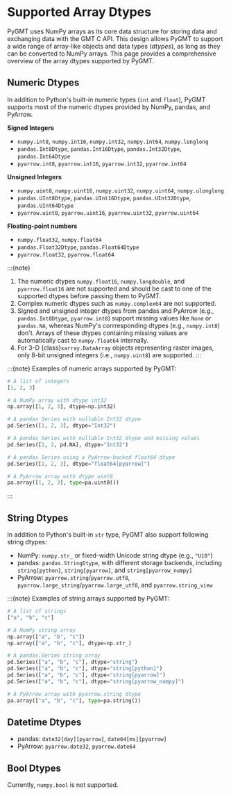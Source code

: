 # Supported Array Dtypes

PyGMT uses NumPy arrays as its core data structure for storing data and exchanging data
with the GMT C API. This design allows PyGMT to support a wide range of array-like
objects and data types (*dtypes*), as long as they can be converted to NumPy arrays.
This page provides a comprehensive overview of the array dtypes supported by PyGMT.

## Numeric Dtypes

In addition to Python's built-in numeric types (`int` and `float`), PyGMT supports most
of the numeric dtypes provided by NumPy, pandas, and PyArrow.

**Signed Integers**

- `numpy.int8`, `numpy.int16`, `numpy.int32`, `numpy.int64`, `numpy.longlong`
- `pandas.Int8Dtype`, `pandas.Int16Dtype`, `pandas.Int32Dtype`, `pandas.Int64Dtype`
- `pyarrow.int8`, `pyarrow.int16`, `pyarrow.int32`, `pyarrow.int64`

**Unsigned Integers**

- `numpy.uint8`, `numpy.uint16`, `numpy.uint32`, `numpy.uint64`, `numpy.ulonglong`
- `pandas.UInt8Dtype`, `pandas.UInt16Dtype`, `pandas.UInt32Dtype`, `pandas.UInt64Dtype`
- `pyarrow.uint8`, `pyarrow.uint16`, `pyarrow.uint32`, `pyarrow.uint64`

**Floating-point numbers**

- `numpy.float32`, `numpy.float64`
- `pandas.Float32Dtype`, `pandas.Float64Dtype`
- `pyarrow.float32`, `pyarrow.float64`

:::{note}
1. The numeric dtypes `numpy.float16`, `numpy.longdouble`, and `pyarrow.float16` are not
   supported and should be cast to one of the supported dtypes before passing them to
   PyGMT.
2. Complex numeric dtypes such as `numpy.complex64` are not supported.
3. Signed and unsigned integer dtypes from pandas and PyArrow (e.g., `pandas.Int8Dtype`,
   `pyarrow.int8`) support missing values like `None` or `pandas.NA`, whereas NumPy's
   corrresponding dtypes (e.g., `numpy.int8`) don't. Arrays of these dtypes containing
   missing values are automatically cast to `numpy.float64` internally.
4. For 3-D {class}`xarray.DataArray` objects representing raster images, only 8-bit
   unsigned integers (i.e., `numpy.uint8`) are supported.
:::

:::{note}
Examples of numeric arrays supported by PyGMT:

```python
# A list of integers
[1, 2, 3]

# A NumPy array with dtype int32
np.array([1, 2, 3], dtype=np.int32)

# A pandas Series with nullable Int32 dtype
pd.Series([1, 2, 3], dtype="Int32")

# A pandas Series with nullable Int32 dtype and missing values
pd.Series([1, 2, pd.NA], dtype="Int32")

# A pandas Series using a PyArrow-backed float64 dtype
pd.Series([1, 2, 3], dtype="float64[pyarrow]")

# A PyArrow array with dtype uint8
pa.array([1, 2, 3], type=pa.uint8())
```
:::

## String Dtypes

In addition to Python's built-in `str` type, PyGMT also support following string dtypes:

- NumPy: `numpy.str_` or fixed-width Unicode string dtype (e.g., ``"U10"``)
- pandas: `pandas.StringDtype`, with different storage backends, including
  `string[python]`, `string[pyarrow]`, and `string[pyarrow_numpy]`
- PyArrow: `pyarrow.string`/`pyarrow.utf8`, `pyarrow.large_string`/`pyarrow.large_utf8`,
  and `pyarrow.string_view`

:::{note}
Examples of string arrays supported by PyGMT:

```python
# A list of strings
["a", "b", "c"]

# A NumPy string array
np.array(["a", "b", "c"])
np.array(["a", "b", "c"], dtype=np.str_)

# A pandas.Series string array
pd.Series(["a", "b", "c"], dtype="string")
pd.Series(["a", "b", "c"], dtype="string[python]")
pd.Series(["a", "b", "c"], dtype="string[pyarrow]")
pd.Series(["a", "b", "c"], dtype="string[pyarrow_numpy]")

# A PyArrow array with pyarrow.string dtype
pa.array(["a", "b", "c"], type=pa.string())
```

## Datetime Dtypes

- pandas: `date32[day][pyarrow]`, `date64[ms][pyarrow]`
- PyArrow: `pyarrow.date32`, `pyarrow.date64`


## Bool Dtypes

Currently, `numpy.bool` is not supported.
